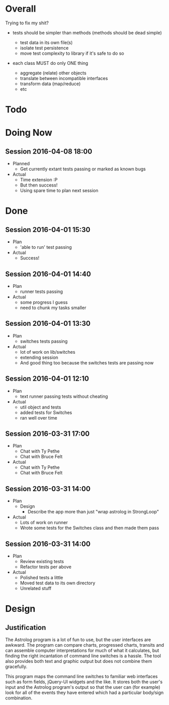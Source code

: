 # Overall

Trying to fix my shit?

  - tests should be simpler than methods (methods should be dead simple)
    - test data in its own file(s)
    - isolate test persistence
    - move test complexity to library if it's safe to do so

  - each class MUST do only ONE thing
    - aggregate (relate) other objects
    - translate between incompatible interfaces
    - transform data (map/reduce)
    - etc

# Todo

# Doing Now

## Session 2016-04-08 18:00

  - Planned
    - Get currently extant tests passing or marked as known bugs
  - Actual
    - Time extension :P
    - But then success!
    - Using spare time to plan next session

# Done

## Session 2016-04-01 15:30

  - Plan
    - 'able to run' test passing
  - Actual
    - Success!

## Session 2016-04-01 14:40

  - Plan
    - runner tests passing
  - Actual
    - some progress I guess
    - need to chunk my tasks smaller

## Session 2016-04-01 13:30

  - Plan
    - switches tests passing
  - Actual
    - lot of work on lib/switches
    - extending session
    - And good thing too because the switches tests are passing now

## Session 2016-04-01 12:10

  - Plan
    - text runner passing tests without cheating
  - Actual
    - util object and tests
    - added tests for Switches
    - ran well over time

## Session 2016-03-31 17:00

  - Plan
    - Chat with Ty Pethe
    - Chat with Bruce Felt
  - Actual
    - Chat with Ty Pethe
    - Chat with Bruce Felt

## Session 2016-03-31 14:00

  - Plan
    - Design
      - Describe the app more than just "wrap astrolog in StrongLoop"
  - Actual
    - Lots of work on runner
    - Wrote some tests for the Switches class and then made them pass

## Session 2016-03-31 14:00

  - Plan
    - Review existing tests
    - Refactor tests per above
  - Actual
    - Polished tests a little
    - Moved test data to its own directory
    - Unrelated stuff

# Design

## Justification

The Astrolog program is a lot of fun to use, but the user interfaces are
awkward. The program can compare charts, progressed charts, transits and can
assemble computer interpretations for much of what it calculates, but finding
the right incantation of command line switches is a hassle. The tool also
provides both text and graphic output but does not combine them gracefully.

This program maps the command line switches to familiar web interfaces such as
form fields, jQuery-UI widgets and the like. It stores both the user's input
and the Astrolog program's output so that the user can (for example) look for
all of the events they have entered which had a particular body/sign
combination.
